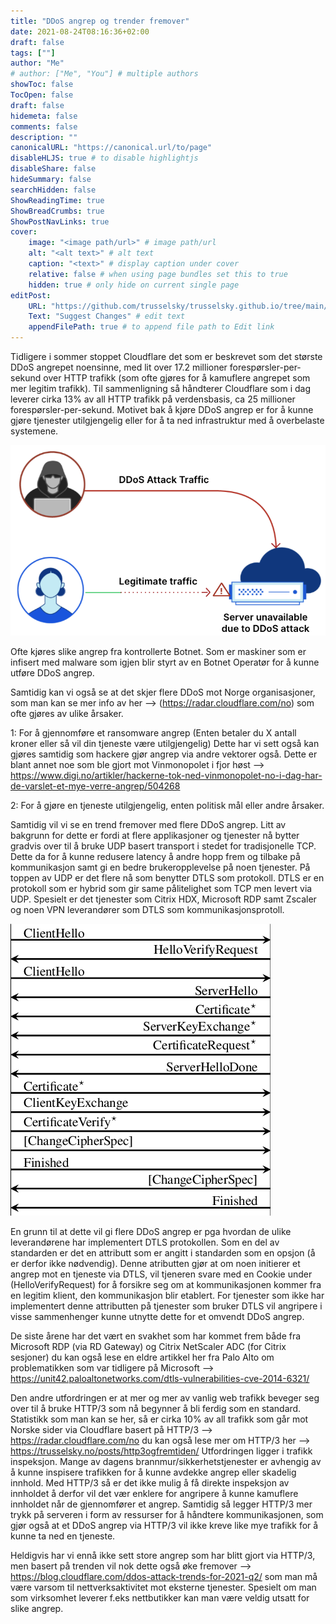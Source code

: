 ```yaml
---
title: "DDoS angrep og trender fremover"
date: 2021-08-24T08:16:36+02:00
draft: false
tags: [""]
author: "Me"
# author: ["Me", "You"] # multiple authors
showToc: false
TocOpen: false
draft: false
hidemeta: false
comments: false
description: ""
canonicalURL: "https://canonical.url/to/page"
disableHLJS: true # to disable highlightjs
disableShare: false
hideSummary: false
searchHidden: false
ShowReadingTime: true
ShowBreadCrumbs: true
ShowPostNavLinks: true
cover:
    image: "<image path/url>" # image path/url
    alt: "<alt text>" # alt text
    caption: "<text>" # display caption under cover
    relative: false # when using page bundles set this to true
    hidden: true # only hide on current single page
editPost:
    URL: "https://github.com/trusselsky/trusselsky.github.io/tree/main/content"
    Text: "Suggest Changes" # edit text
    appendFilePath: true # to append file path to Edit link
---
```


Tidligere i sommer stoppet Cloudflare det som er beskrevet som det største DDoS angrepet noensinne, med lit over 17.2 millioner forespørsler-per-sekund over HTTP trafikk (som ofte gjøres for å kamuflere angrepet som mer legitim trafikk). Til sammenligning så håndterer Cloudflare som i dag leverer cirka 13% av all HTTP trafikk på verdensbasis, ca 25 millioner forespørsler-per-sekund. Motivet bak å kjøre DDoS angrep er for å kunne gjøre tjenester utilgjengelig eller for å ta ned infrastruktur med å overbelaste systemene. 

![ddos](/ddos.jpg)

Ofte kjøres slike angrep fra kontrollerte Botnet. Som er maskiner som er infisert med malware som igjen blir styrt av en Botnet Operatør for å kunne utføre DDoS angrep. 

Samtidig kan vi også se at det skjer flere DDoS mot Norge organisasjoner, som man kan se mer info av her --> (https://radar.cloudflare.com/no) som ofte gjøres av ulike årsaker. 

1: For å gjennomføre et ransomware angrep (Enten betaler du X antall kroner eller så vil din tjeneste være utilgjengelig) Dette har vi sett også kan gjøres samtidig som hackere gjør angrep via andre vektorer også. Dette er blant annet noe som ble gjort mot Vinmonopolet i fjor høst --> https://www.digi.no/artikler/hackerne-tok-ned-vinmonopolet-no-i-dag-har-de-varslet-et-mye-verre-angrep/504268

2: For å gjøre en tjeneste utilgjengelig, enten politisk mål eller andre årsaker. 

Samtidig vil vi se en trend fremover med flere DDoS angrep. Litt av bakgrunn for dette er fordi at flere applikasjoner og tjenester nå bytter gradvis over til å bruke UDP basert transport i stedet for tradisjonelle TCP. Dette da for å kunne redusere latency å andre hopp frem og tilbake på kommunikasjon samt gi en bedre brukeropplevelse på noen tjenester. På toppen av UDP er det flere nå som benytter DTLS som protokoll. DTLS er en protokoll som er hybrid som gir same pålitelighet som TCP men levert via UDP. Spesielt er det tjenester som Citrix HDX, Microsoft RDP samt Zscaler og noen VPN leverandører som DTLS som kommunikasjonsprotoll.

![DTLS](/dtls.jpg)

En grunn til at dette vil gi flere DDoS angrep er pga hvordan de ulike leverandørene har implementert DTLS protokollen. Som en del av standarden er det en attributt som er angitt i standarden som en opsjon (å er derfor ikke nødvendig). Denne atributten gjør at om noen initierer et angrep mot en tjeneste via DTLS, vil tjeneren svare med en Cookie under (HelloVerifyRequest) for å forsikre seg om at kommunikasjonen kommer fra en legitim klient, den kommunikasjon blir etablert. For tjenester som ikke har implementert denne attributten på tjenester som bruker DTLS vil angripere i visse sammenhenger kunne utnytte dette for et omvendt DDoS angrep. 

De siste årene har det vært en svakhet som har kommet frem både fra Microsoft RDP (via RD Gateway) og Citrix NetScaler ADC (for Citrix sesjoner) du kan også lese en eldre artikkel her fra Palo Alto om problematikken som var tidligere på Microsoft --> https://unit42.paloaltonetworks.com/dtls-vulnerabilities-cve-2014-6321/

 Den andre utfordringen er at mer og mer av vanlig web trafikk beveger seg over til å bruke HTTP/3 som nå begynner å bli ferdig som en standard. Statistikk som man kan se her, så er cirka 10% av all trafikk som går mot Norske sider via Cloudflare basert på HTTP/3 --> https://radar.cloudflare.com/no du kan også lese mer om HTTP/3 her --> https://trusselsky.no/posts/http3ogfremtiden/
 Utfordringen ligger i trafikk inspeksjon. Mange av dagens brannmur/sikkerhetstjenester er avhengig av å kunne inspisere trafikken for å kunne avdekke angrep eller skadelig innhold. Med HTTP/3 så er det ikke mulig å få direkte inspeksjon av innholdet å derfor vil det vær enklere for angripere å kunne kamuflere innholdet når de gjennomfører et angrep. Samtidig så legger HTTP/3 mer trykk på serveren i form av ressurser for å håndtere kommunikasjonen, som gjør også at et DDoS angrep via HTTP/3 vil ikke kreve like mye trafikk for å kunne ta ned en tjeneste. 

Heldigvis har vi ennå ikke sett store angrep som har blitt gjort via HTTP/3, men basert på trenden vil nok dette også øke fremover --> https://blog.cloudflare.com/ddos-attack-trends-for-2021-q2/ som man må være varsom til nettverksaktivitet mot eksterne tjenester. Spesielt om man som virksomhet leverer f.eks nettbutikker kan man være veldig utsatt for slike angrep. 





